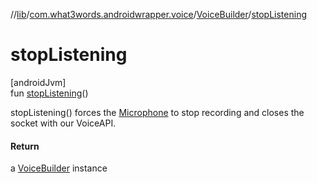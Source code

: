 //[lib](../../../index.md)/[com.what3words.androidwrapper.voice](../index.md)/[VoiceBuilder](index.md)/[stopListening](stop-listening.md)

# stopListening

[androidJvm]\
fun [stopListening](stop-listening.md)()

stopListening() forces the [Microphone](../-microphone/index.md) to stop recording and closes the socket with our VoiceAPI.

#### Return

a [VoiceBuilder](index.md) instance
